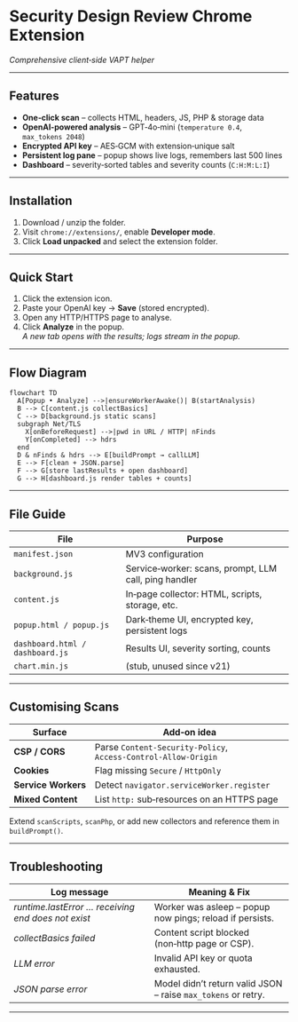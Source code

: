 
# Security Design Review Chrome Extension  
_Comprehensive client‑side VAPT helper_

---

## Features
* **One‑click scan** – collects HTML, headers, JS, PHP & storage data  
* **OpenAI‑powered analysis** – GPT‑4o‑mini (`temperature 0.4`, `max_tokens 2048`)  
* **Encrypted API key** – AES‑GCM with extension‑unique salt  
* **Persistent log pane** – popup shows live logs, remembers last 500 lines  
* **Dashboard** – severity‑sorted tables and severity counts (`C:H:M:L:I`)  

---

## Installation
1. Download / unzip the folder.  
2. Visit `chrome://extensions/`, enable **Developer mode**.  
3. Click **Load unpacked** and select the extension folder.

---

## Quick Start
1. Click the extension icon.  
2. Paste your OpenAI key → **Save** (stored encrypted).  
3. Open any HTTP/HTTPS page to analyse.  
4. Click **Analyze** in the popup.  
   *A new tab opens with the results; logs stream in the popup.*

---

## Flow Diagram
```mermaid
flowchart TD
  A[Popup • Analyze] -->|ensureWorkerAwake()| B(startAnalysis)
  B --> C[content.js collectBasics]
  C --> D[background.js static scans]
  subgraph Net/TLS
    X[onBeforeRequest] -->|pwd in URL / HTTP| nFinds
    Y[onCompleted] --> hdrs
  end
  D & nFinds & hdrs --> E[buildPrompt → callLLM]
  E --> F[clean + JSON.parse]
  F --> G[store lastResults + open dashboard]
  G --> H[dashboard.js render tables + counts]
```

---

## File Guide

| File | Purpose |
|------|---------|
| `manifest.json` | MV3 configuration |
| `background.js` | Service‑worker: scans, prompt, LLM call, ping handler |
| `content.js` | In‑page collector: HTML, scripts, storage, etc. |
| `popup.html / popup.js` | Dark‑theme UI, encrypted key, persistent logs |
| `dashboard.html / dashboard.js` | Results UI, severity sorting, counts |
| `chart.min.js` | (stub, unused since v21) |

---

## Customising Scans

| Surface | Add‑on idea |
|---------|-------------|
| **CSP / CORS** | Parse `Content‑Security‑Policy`, `Access‑Control‑Allow‑Origin` |
| **Cookies** | Flag missing `Secure` / `HttpOnly` |
| **Service Workers** | Detect `navigator.serviceWorker.register` |
| **Mixed Content** | List `http:` sub‑resources on an HTTPS page |

Extend `scanScripts`, `scanPhp`, or add new collectors and reference them in `buildPrompt()`.

---

## Troubleshooting

| Log message | Meaning & Fix |
|-------------|---------------|
| *runtime.lastError … receiving end does not exist* | Worker was asleep – popup now pings; reload if persists. |
| *collectBasics failed* | Content script blocked (non‑http page or CSP). |
| *LLM error* | Invalid API key or quota exhausted. |
| *JSON parse error* | Model didn’t return valid JSON – raise `max_tokens` or retry. |

---

